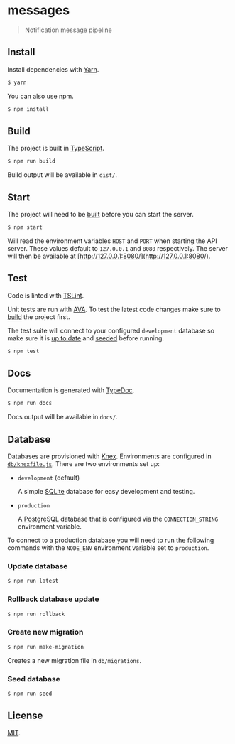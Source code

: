 messages
========

> Notification message pipeline

## Install

Install dependencies with [Yarn](https://yarnpkg.com/).

```sh
$ yarn
```

You can also use npm.

```sh
$ npm install
```

## Build

The project is built in [TypeScript](https://www.typescriptlang.org/).

```sh
$ npm run build
```

Build output will be available in `dist/`.

## Start

The project will need to be [built](#build) before you can start the server.

```sh
$ npm start
```

Will read the environment variables `HOST` and `PORT` when starting the API
server. These values default to `127.0.0.1` and `8080` respectively. The server
will then be available at [http://127.0.0.1:8080/](http://127.0.0.1:8080/).

## Test

Code is linted with [TSLint](https://palantir.github.io/tslint/).

Unit tests are run with [AVA](https://github.com/avajs/ava). To test the latest
code changes make sure to [build](#build) the project first.

The test suite will connect to your configured `development` database so make
sure it is [up to date](#update-database) and [seeded](#seed-database) before
running.

```sh
$ npm test
```

## Docs

Documentation is generated with [TypeDoc](http://typedoc.org/).

```sh
$ npm run docs
```

Docs output will be available in `docs/`.

## Database

Databases are provisioned with [Knex](http://knexjs.org/). Environments are
configured in [`db/knexfile.js`](db/knexfile.js). There are two environments
set up:

* `development` (default)

  A simple [SQLite](https://www.sqlite.org/) database for easy development and
  testing.

* `production`

  A [PostgreSQL](https://www.postgresql.org/) database that is configured via
  the `CONNECTION_STRING` environment variable.

To connect to a production database you will need to run the following commands
with the `NODE_ENV` environment variable set to `production`.

### Update database

```sh
$ npm run latest
```

### Rollback database update

```sh
$ npm run rollback
```

### Create new migration

```sh
$ npm run make-migration
```

Creates a new migration file in `db/migrations`.

### Seed database

```sh
$ npm run seed
```

## License

[MIT](LICENSE).
